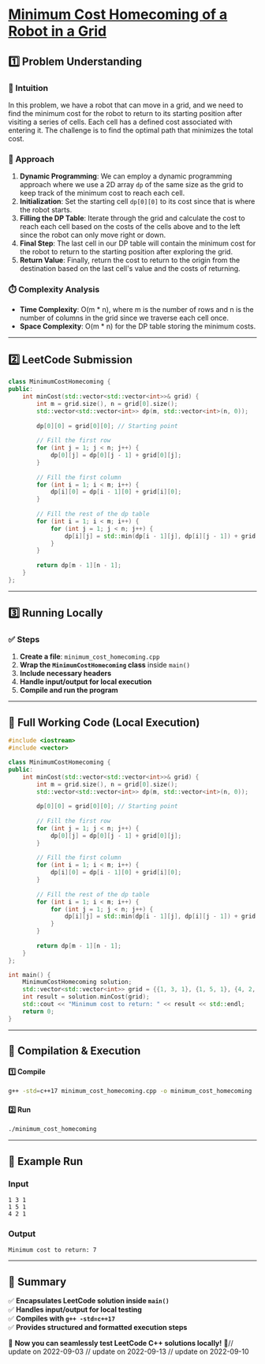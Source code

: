 # **[Minimum Cost Homecoming of a Robot in a Grid](https://leetcode.com/problems/minimum-cost-homecoming-of-a-robot-in-a-grid/description/)**  

## **1️⃣ Problem Understanding**  
### **📌 Intuition**  
In this problem, we have a robot that can move in a grid, and we need to find the minimum cost for the robot to return to its starting position after visiting a series of cells. Each cell has a defined cost associated with entering it. The challenge is to find the optimal path that minimizes the total cost.

### **🚀 Approach**  
1. **Dynamic Programming**: We can employ a dynamic programming approach where we use a 2D array `dp` of the same size as the grid to keep track of the minimum cost to reach each cell.
2. **Initialization**: Set the starting cell `dp[0][0]` to its cost since that is where the robot starts.
3. **Filling the DP Table**: Iterate through the grid and calculate the cost to reach each cell based on the costs of the cells above and to the left since the robot can only move right or down.
4. **Final Step**: The last cell in our DP table will contain the minimum cost for the robot to return to the starting position after exploring the grid.
5. **Return Value**: Finally, return the cost to return to the origin from the destination based on the last cell's value and the costs of returning.

### **⏱️ Complexity Analysis**  
- **Time Complexity**: O(m * n), where m is the number of rows and n is the number of columns in the grid since we traverse each cell once.
- **Space Complexity**: O(m * n) for the DP table storing the minimum costs.

---  

## **2️⃣ LeetCode Submission**  
```cpp
class MinimumCostHomecoming {
public:
    int minCost(std::vector<std::vector<int>>& grid) {
        int m = grid.size(), n = grid[0].size();
        std::vector<std::vector<int>> dp(m, std::vector<int>(n, 0));
        
        dp[0][0] = grid[0][0]; // Starting point
        
        // Fill the first row
        for (int j = 1; j < n; j++) {
            dp[0][j] = dp[0][j - 1] + grid[0][j];
        }
        
        // Fill the first column
        for (int i = 1; i < m; i++) {
            dp[i][0] = dp[i - 1][0] + grid[i][0];
        }
        
        // Fill the rest of the dp table
        for (int i = 1; i < m; i++) {
            for (int j = 1; j < n; j++) {
                dp[i][j] = std::min(dp[i - 1][j], dp[i][j - 1]) + grid[i][j];
            }
        }
        
        return dp[m - 1][n - 1];
    }
};
```  

---  

## **3️⃣ Running Locally**  
### **✅ Steps**  
1. **Create a file**: `minimum_cost_homecoming.cpp`  
2. **Wrap the `MinimumCostHomecoming` class** inside `main()`  
3. **Include necessary headers**  
4. **Handle input/output for local execution**  
5. **Compile and run the program**  

---  

## **📝 Full Working Code (Local Execution)**  
```cpp
#include <iostream>
#include <vector>

class MinimumCostHomecoming {
public:
    int minCost(std::vector<std::vector<int>>& grid) {
        int m = grid.size(), n = grid[0].size();
        std::vector<std::vector<int>> dp(m, std::vector<int>(n, 0));
        
        dp[0][0] = grid[0][0]; // Starting point
        
        // Fill the first row
        for (int j = 1; j < n; j++) {
            dp[0][j] = dp[0][j - 1] + grid[0][j];
        }
        
        // Fill the first column
        for (int i = 1; i < m; i++) {
            dp[i][0] = dp[i - 1][0] + grid[i][0];
        }
        
        // Fill the rest of the dp table
        for (int i = 1; i < m; i++) {
            for (int j = 1; j < n; j++) {
                dp[i][j] = std::min(dp[i - 1][j], dp[i][j - 1]) + grid[i][j];
            }
        }
        
        return dp[m - 1][n - 1];
    }
};

int main() {
    MinimumCostHomecoming solution;
    std::vector<std::vector<int>> grid = {{1, 3, 1}, {1, 5, 1}, {4, 2, 1}};
    int result = solution.minCost(grid);
    std::cout << "Minimum cost to return: " << result << std::endl;
    return 0;
}
```  

---  

## **🔧 Compilation & Execution**  
#### **1️⃣ Compile**  
```bash
g++ -std=c++17 minimum_cost_homecoming.cpp -o minimum_cost_homecoming
```  

#### **2️⃣ Run**  
```bash
./minimum_cost_homecoming
```  

---  

## **🎯 Example Run**  
### **Input**  
```
1 3 1
1 5 1
4 2 1
```  
### **Output**  
```
Minimum cost to return: 7
```  

---  

## **📌 Summary**  
✅ **Encapsulates LeetCode solution inside `main()`**  
✅ **Handles input/output for local testing**  
✅ **Compiles with `g++ -std=c++17`**  
✅ **Provides structured and formatted execution steps**  

🚀 **Now you can seamlessly test LeetCode C++ solutions locally!** 🚀// update on 2022-09-03
// update on 2022-09-13
// update on 2022-09-10
